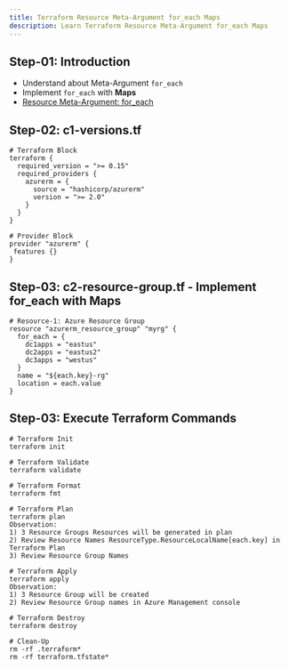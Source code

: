 ```yaml
---
title: Terraform Resource Meta-Argument for_each Maps
description: Learn Terraform Resource Meta-Argument for_each Maps
---
```


## Step-01: Introduction
- Understand about Meta-Argument `for_each`
- Implement `for_each` with **Maps**
- [Resource Meta-Argument: for_each](https://www.terraform.io/docs/language/meta-arguments/for_each.html)


## Step-02: c1-versions.tf
```t
# Terraform Block
terraform {
  required_version = ">= 0.15"
  required_providers {
    azurerm = {
      source = "hashicorp/azurerm"
      version = ">= 2.0" 
    }
  }
}

# Provider Block
provider "azurerm" {
 features {}          
}

```

## Step-03: c2-resource-group.tf - Implement for_each with Maps
```t
# Resource-1: Azure Resource Group
resource "azurerm_resource_group" "myrg" {
  for_each = {
    dc1apps = "eastus"
    dc2apps = "eastus2"
    dc3apps = "westus"
  }
  name = "${each.key}-rg"
  location = each.value
}
```

## Step-03: Execute Terraform Commands
```t
# Terraform Init
terraform init

# Terraform Validate
terraform validate

# Terraform Format
terraform fmt

# Terraform Plan
terraform plan
Observation: 
1) 3 Resource Groups Resources will be generated in plan
2) Review Resource Names ResourceType.ResourceLocalName[each.key] in Terraform Plan
3) Review Resource Group Names 

# Terraform Apply
terraform apply
Observation: 
1) 3 Resource Group will be created
2) Review Resource Group names in Azure Management console

# Terraform Destroy
terraform destroy

# Clean-Up 
rm -rf .terraform*
rm -rf terraform.tfstate*
```
